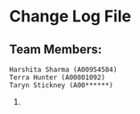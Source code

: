 # Change Log File

## Team Members: 
    Harshita Sharma (A00954584) 
    Terra Hunter (A00801092)
    Taryn Stickney (A00******)

1. 